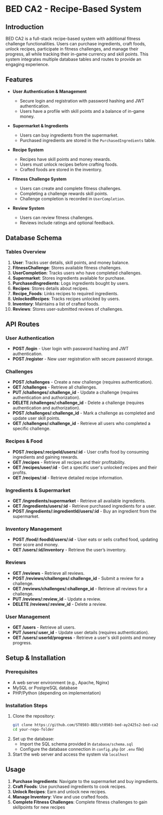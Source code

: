 # BED CA2 - Recipe-Based System

## Introduction
BED CA2 is a full-stack recipe-based system with additional fitness challenge functionalities. Users can purchase ingredients, craft foods, unlock recipes, participate in fitness challenges, and manage their progress, all while tracking their in-game currency and skill points. This system integrates multiple database tables and routes to provide an engaging experience.

## Features
- **User Authentication & Management**
  - Secure login and registration with password hashing and JWT authentication.
  - Users have a profile with skill points and a balance of in-game money.

- **Supermarket & Ingredients**
  - Users can buy ingredients from the supermarket.
  - Purchased ingredients are stored in the `PurchasedIngredients` table.

- **Recipe System**
  - Recipes have skill points and money rewards.
  - Users must unlock recipes before crafting foods.
  - Crafted foods are stored in the inventory.

- **Fitness Challenge System**
  - Users can create and complete fitness challenges.
  - Completing a challenge rewards skill points.
  - Challenge completion is recorded in `UserCompletion`.

- **Review System**
  - Users can review fitness challenges.
  - Reviews include ratings and optional feedback.

## Database Schema
### Tables Overview
1. **User**: Tracks user details, skill points, and money balance.
2. **FitnessChallenge**: Stores available fitness challenges.
3. **UserCompletion**: Tracks users who have completed challenges.
4. **Supermarket**: Stores ingredients available for purchase.
5. **PurchasedIngredients**: Logs ingredients bought by users.
6. **Recipes**: Stores details about recipes.
7. **Recipe_Foods**: Links recipes to required ingredients.
8. **UnlockedRecipes**: Tracks recipes unlocked by users.
9. **Inventory**: Maintains a list of crafted foods.
10. **Reviews**: Stores user-submitted reviews of challenges.

## API Routes
### User Authentication
- **POST /login** - User login with password hashing and JWT authentication.
- **POST /register** - New user registration with secure password storage.

### Challenges
- **POST /challenges** - Create a new challenge (requires authentication).
- **GET /challenges** - Retrieve all challenges.
- **PUT /challenges/:challenge_id** - Update a challenge (requires authentication and authorization).
- **DELETE /challenges/:challenge_id** - Delete a challenge (requires authentication and authorization).
- **POST /challenges/:challenge_id** - Mark a challenge as completed and update user skill points.
- **GET /challenges/:challenge_id** - Retrieve all users who completed a specific challenge.

### Recipes & Food
- **POST /recipes/:recipeId/users/:id** - User crafts food by consuming ingredients and gaining rewards.
- **GET /recipes** - Retrieve all recipes and their profitability.
- **GET /recipes/user/:id** - Get a specific user's unlocked recipes and their profits.
- **GET /recipes/:id** - Retrieve detailed recipe information.

### Ingredients & Supermarket
- **GET /ingredients/supermarket** - Retrieve all available ingredients.
- **GET /ingredients/users/:id** - Retrieve purchased ingredients for a user.
- **POST /ingredients/:ingredientId/users/:id** - Buy an ingredient from the supermarket.

### Inventory Management
- **POST /food/:foodId/users/:id** - User eats or sells crafted food, updating their score and money.
- **GET /users/:id/inventory** - Retrieve the user’s inventory.

### Reviews
- **GET /reviews** - Retrieve all reviews.
- **POST /reviews/challenges/:challenge_id** - Submit a review for a challenge.
- **GET /reviews/challenges/:challenge_id** - Retrieve all reviews for a challenge.
- **PUT /reviews/:review_id** - Update a review.
- **DELETE /reviews/:review_id** - Delete a review.

### User Management
- **GET /users** - Retrieve all users.
- **PUT /users/:user_id** - Update user details (requires authentication).
- **GET /users/:userId/progress** - Retrieve a user's skill points and money progress.


## Setup & Installation
### Prerequisites
- A web server environment (e.g., Apache, Nginx)
- MySQL or PostgreSQL database
- PHP/Python (depending on implementation)

### Installation Steps
1. Clone the repository:
   ```sh
   git clone https://github.com/ST0503-BED/st0503-bed-ay2425s2-bed-ca2-blank-ca-repository 
   cd your-repo-folder
   ```
2. Set up the database:
   - Import the SQL schema provided in `database/schema.sql`
   - Configure the database connection in `config.php` (or `.env` file)
3. Start the web server and access the system via `localhost`

## Usage
1. **Purchase Ingredients**: Navigate to the supermarket and buy ingredients.
2. **Craft Foods**: Use purchased ingredients to cook recipes.
3. **Unlock Recipes**: Earn and unlock new recipes.
4. **Manage Inventory**: View and use crafted foods.
5. **Complete Fitness Challenges**: Complete fitness challenges to gain skillpoints for new recipes
